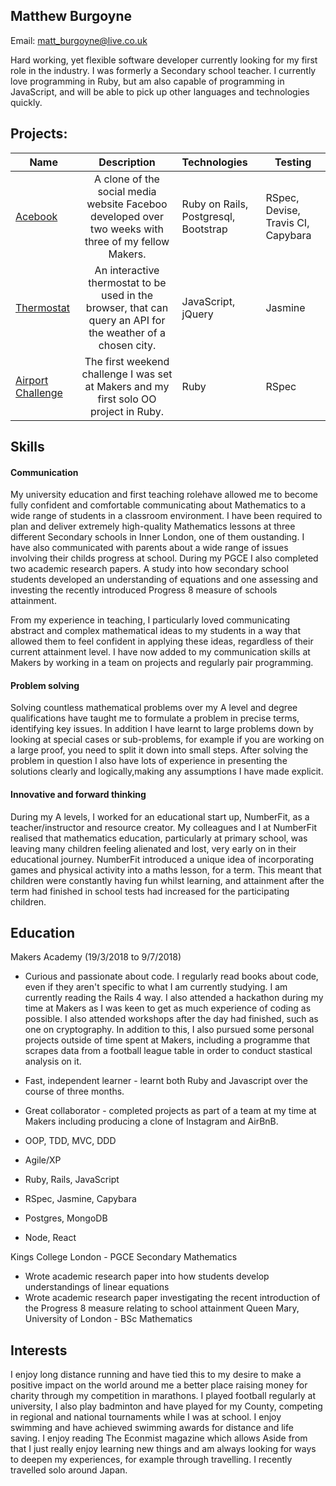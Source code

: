 ## Matthew Burgoyne

Email: matt_burgoyne@live.co.uk

Hard working, yet flexible software developer currently looking for my first role in the industry. I was formerly a Secondary school teacher. I currently love programming in Ruby, but am also capable of programming in JavaScript, and will be able to pick up other languages and technologies quickly.
## Projects:

| Name                       | Description                                                                   | Technologies                     |  Testing                           |
| -------------------------- |:-----------------------------------------------------------------------------:|:-------------------|-------------------|
| [Acebook](https://github.com/mattb20/acebook)      | A clone of the social media website Faceboo developed over two weeks with three of my fellow Makers.                | Ruby on Rails,  Postgresql, Bootstrap              | RSpec, Devise, Travis CI, Capybara      |
| [Thermostat](https://github.com/mattb20/thermostat-1)       | An interactive thermostat to be used in the browser, that can query an API for the weather of a chosen city.                                         | JavaScript, jQuery           | Jasmine                 |
| [Airport Challenge](https://github.com/mattb20/airport_challengeb)            | The first weekend challenge I was set at Makers and my first solo OO project in Ruby.  | Ruby        | RSpec       |   

## Skills

#### Communication
My university education and first teaching rolehave allowed me to become fully confident and comfortable communicating about Mathematics to a wide range of students in a classroom environment. I have been required to plan and deliver extremely high-quality Mathematics lessons at three different Secondary schools in Inner London, one of them oustanding. I have also communicated with parents about a wide range of issues involving their childs progress at school. During my PGCE I also completed two academic research papers. A study into how secondary school students developed an understanding of equations and one assessing and investing the recently introduced Progress 8 measure of schools attainment.

From my experience in teaching, I particularly loved communicating abstract and complex mathematical ideas to my students in a way that allowed them to feel confident in applying these ideas, regardless of their current attainment level. I have now added to my communication skills at Makers by working in a team on projects and regularly pair programming.

#### Problem solving
Solving countless mathematical problems over my A level and degree qualifications have taught me to formulate a problem in precise terms, identifying key issues. In addition I have learnt to large problems down by looking at special cases or sub-problems, for example if you are working on a large proof, you need to split it down into small steps. After solving the problem in question I also have lots of experience in presenting the solutions clearly and logically,making any assumptions I have made explicit.

#### Innovative and forward thinking

During my A levels, I worked for an educational start up, NumberFit, as a teacher/instructor and resource creator. My colleagues and I at NumberFit realised that mathematics education, particularly at primary school, was leaving many children feeling alienated and lost, very early on in their educational journey. NumberFit introduced a unique idea of incorporating games and physical activity into a maths lesson, for a term. This meant that children were constantly having fun whilst learning, and attainment after the term had finished in school tests had increased for the participating children. 

## Education
Makers Academy (19/3/2018 to 9/7/2018)

- Curious and passionate about code. I regularly read books about code, even if they aren't specific to what I am currently studying. I am currently reading the Rails 4 way. I also attended a hackathon during my time at Makers as I was keen to get as much experience of coding as possible. I also attended workshops after the day had finished, such as one on cryptography.
In addition to this, I also pursued some personal projects outside of time spent at Makers, including a programme that scrapes data from a football league table in order to conduct stastical analysis on it.
- Fast, independent learner - learnt both Ruby and Javascript over the course of three months.
- Great collaborator - completed projects as part of a team at my time at Makers including producing a clone of Instagram and AirBnB.

- OOP, TDD, MVC, DDD
- Agile/XP
- Ruby, Rails, JavaScript
- RSpec, Jasmine, Capybara
- Postgres, MongoDB
- Node, React


Kings College London - PGCE Secondary Mathematics
- Wrote academic research paper into how students develop understandings of linear equations
- Wrote academic research paper investigating the recent introduction of the Progress 8 measure relating to school attainment
Queen Mary, University of London - BSc Mathematics

## Interests

I enjoy long distance running and have tied this to my desire to make a positive impact on the world around me a better place raising money for charity through my competition in marathons. I played football regularly at university, I also play badminton and have played for my County, competing in regional and national tournaments while I was at school. I enjoy swimming and have achieved swimming awards for distance and life saving. I enjoy reading The Econmist magazine which allows
Aside from that I just really enjoy learning new things and am always looking for ways to deepen my experiences, for example through travelling. I recently travelled solo around Japan.

